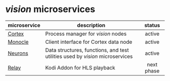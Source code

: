 # *vision* microservices

| microservice | description | status |
|---|---|:-:|
| [Cortex](cortex) | Process manager for *vision* nodes | active |
| [Monocle](monocle) | Client interface for Cortex data node | active |
| [Neurons](neurons) | Data structures, functions, and test utilities used by *vision* microservices | active |
| [Relay](relay) | Kodi Addon for HLS playback | next phase |

[cortex]: https://github.com/jagrafft/vision/tree/master/vision/cortex/
[monocle]: https://github.com/jagrafft/vision/tree/master/vision/monocle/
[neurons]: https://github.com/jagrafft/vision/tree/master/vision/neurons/
[relay]: https://github.com/jagrafft/vision/tree/master/vision/relay/
[retina]: https://github.com/jagrafft/vision/tree/master/vision/retina/
